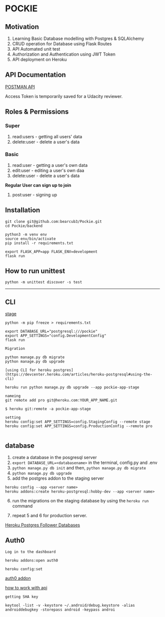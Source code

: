 # POCKIE

## Motivation

1. Learning Basic Database modelling with Postgres & SQLAlchemy
2. CRUD operation for Database using Flask Routes
3. API Automated unit test
4. Authorization and Authentication using JWT Token
5. API deployment on Heroku

## API Documentation

[POSTMAN API](https://documenter.getpostman.com/view/8407217/TVmTca9m)    

Access Token is temporarily saved for a Udacity reviewer.


## Roles & Permissions

### Super

1. read:users - getting all users' data
2. delete:user - delete a user's data

### Basic

1. read:user - getting a user's own data
2. edit:user - editing a user's own daa
3. delete:user - delete a user's data

**Regular User can sign up to join**    

1. post:user - signing up


## Installation

```
git clone git@github.com:bearcub3/Pockie.git
cd Pockie/backend

python3 -m venv env
source env/bin/activate
pip install -r requirements.txt

export FLASK_APP=app FLASK_ENV=development
flask run
```



## How to run unittest

`python -m unittest discover -s test`




---

## CLI

[stage](https://pockie-app-stage.herokuapp.com/)

```
python -m pip freeze > requirements.txt

export DATABASE_URL="postgresql:///pockie"
export APP_SETTINGS="config.DevelopmentConfig"
flask run
```

```
Migration

python manage.py db migrate
python manage.py db upgrade

[using CLI for heroku postgres](https://devcenter.heroku.com/articles/heroku-postgresql#using-the-cli)

heroku run python manage.py db upgrade --app pockie-app-stage
```

```
nameing
git remote add pro git@heroku.com:YOUR_APP_NAME.git

$ heroku git:remote -a pockie-app-stage

setting
heroku config:set APP_SETTINGS=config.StagingConfig --remote stage
heroku config:set APP_SETTINGS=config.ProductionConfig --remote pro


```

## database

1. create a database in the posgresql server
2. `export DATABASE_URL=<databasename>` in the terminal, config.py and .env
3. `python manage.py db init` and then, `python manage.py db migrate`
4. `python manage.py db upgrade`
5. add the postgres addon to the staging server

```
heroku config --app <server name>
heroku addons:create heroku-postgresql:hobby-dev --app <server name>
```

6. run the migrations on the staging database by using the `heroku run` command

7. repeat 5 and 6 for production server.

[Heroku Postgres Follower Databases](https://devcenter.heroku.com/articles/heroku-postgres-follower-databases)



## Auth0

```
Log in to the dashboard

heroku addons:open auth0

heroku config:set 
```

[auth0 addon](https://devcenter.heroku.com/articles/auth0#provisioning-the-add-on)

[how to work with api](https://github.com/auth0-samples/auth0-react-samples/tree/master/Sample-01)


```
getting SHA key

keytool -list -v -keystore ~/.android/debug.keystore -alias androiddebugkey -storepass android -keypass androi
```